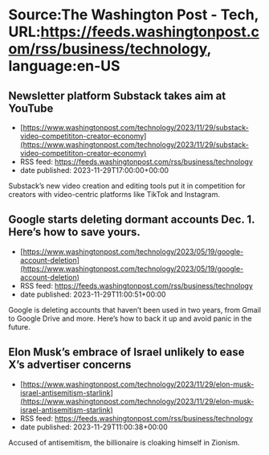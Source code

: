 # Source:The Washington Post - Tech, URL:https://feeds.washingtonpost.com/rss/business/technology, language:en-US

## Newsletter platform Substack takes aim at YouTube
 - [https://www.washingtonpost.com/technology/2023/11/29/substack-video-competititon-creator-economy](https://www.washingtonpost.com/technology/2023/11/29/substack-video-competititon-creator-economy)
 - RSS feed: https://feeds.washingtonpost.com/rss/business/technology
 - date published: 2023-11-29T17:00:00+00:00

Substack’s new video creation and editing tools put it in competition for creators with video-centric platforms like TikTok and Instagram.

## Google starts deleting dormant accounts Dec. 1. Here’s how to save yours.
 - [https://www.washingtonpost.com/technology/2023/05/19/google-account-deletion](https://www.washingtonpost.com/technology/2023/05/19/google-account-deletion)
 - RSS feed: https://feeds.washingtonpost.com/rss/business/technology
 - date published: 2023-11-29T11:00:51+00:00

Google is deleting accounts that haven’t been used in two years, from Gmail to Google Drive and more. Here’s how to back it up and avoid panic in the future.

## Elon Musk’s embrace of Israel unlikely to ease X’s advertiser concerns
 - [https://www.washingtonpost.com/technology/2023/11/29/elon-musk-israel-antisemitism-starlink](https://www.washingtonpost.com/technology/2023/11/29/elon-musk-israel-antisemitism-starlink)
 - RSS feed: https://feeds.washingtonpost.com/rss/business/technology
 - date published: 2023-11-29T11:00:38+00:00

Accused of antisemitism, the billionaire is cloaking himself in Zionism.

